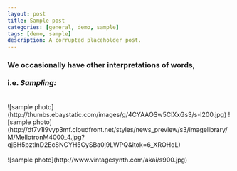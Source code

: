```yaml
---
layout: post
title: Sample post
categories: [general, demo, sample]
tags: [demo, sample]
description: A corrupted placeholder post.
---
```



<h3>We occasionally have other interpretations of words, <br><br>i.e. <i>Sampling:</i><br><br></h3>
![sample photo](http://thumbs.ebaystatic.com/images/g/4CYAAOSw5ClXxGs3/s-l200.jpg)
![sample photo](http://dt7v1i9vyp3mf.cloudfront.net/styles/news_preview/s3/imagelibrary/M/MellotronM4000_4.jpg?qjBH5pztlnD2Ec8NCYH5CySBa0j9LWPQ&itok=6_XROHqL)<br><br>
![sample photo](http://www.vintagesynth.com/akai/s900.jpg)
